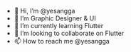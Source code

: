 - 👋 Hi, I’m @yesangga
- 👀 I’m Graphic Designer & UI
- 🌱 I’m currently learning Flutter
- 💞️ I’m looking to collaborate on Flutter
- 📫 How to reach me @yesangga

<!---
yesangga/yesangga is a ✨ special ✨ repository because its `README.md` (this file) appears on your GitHub profile.
You can click the Preview link to take a look at your changes.
--->
